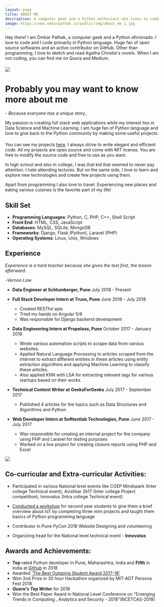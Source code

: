 ```yaml
---
layout: page
title: ABOUT ME
description: A computer geek and a Python enthusiast who loves to code. Huge fan of open source softwares and an active contributor on GitHub. Also love to sketch and read Agatha Christie's novels.
image: https://www.omkarpathak.in/public/img/about_me_1.jpg
---
```


<p class="message scroll-effect" style="margin-bottom: 20px;">
  Hey there! I am Omkar Pathak, a computer geek and a Python aficionado. I love to code and I code primarily in Python language. Huge fan of open source softwares and an active contributor on GitHub. Other than programming, I love to sketch and read Agatha Christie's novels. When I am not coding, you can find me on Quora and Medium.
</p>

<div class="scroll-effect">
    <img src="{{ "public/img/about_me_5.jpg" | relative_url }}">
</div>

# Probably you may want to know more about me

*- Because everyone has a unique story..*

<p class="message scroll-effect" style="margin-bottom: 20px;">
  My passion is creating full stack web applications while my interest lies in Data Science and Machine Learning. I am huge fan of Python language and love to give back to the Python community by making some useful projects.
</p>

You can see my projects [here](/projects/). I always strive to write elegant and efficient code. All my projects are open source and come with MIT license. You are free to modify the source code and free to use as you want.

In high school and also in college, I was that kid that seemed to never pay attention. I hate attending lectures. But on the same side, I love to learn and explore new technologies and create few projects using them.

Apart from programming I also love to travel. Experiencing new places and eating various cuisines is the favorite part of my life!

<!-- Take an example of this website, my [previous website](old-website.omkarpathak.in) was built upon PHP and then I came to know about [Jekyll](https://jekyllrb.com/). Jekyll helped me create fabulous websites with faster load speeds and great ease. For personal websites and blogs, Jekyll is a great alternative to wordpress websites. -->

## Skill Set

- **Programming Languages**: Python, C, PHP, C++, Shell Script
- **Front End**: HTML, CSS, JavaScript
- **Databases**: MySQL, SQLite, MongoDB
- **Frameworks**: Django, Flask (Python), Laravel (PHP)
- **Operating Systems**: Linux, Unix, Windows

##   Experience

*Experience is a hard teacher because she gives the test first, the lesson afterward.*

-*Vernon Law*

* **Data Engineer at Schlumberger, Pune**
July 2018 - Present

* **Full Stack Developer Intern at Truso, Pune**
June 2018 - July 2018

  - Created RESTful apis
  - Tried my hands on Angular 5/6
  - Was responsible for Django backend development

* **Data Engineering Intern at Propeluss, Pune**
October 2017 - January 2018

  - Wrote various automation scripts to scrape data from various websites.
  - Applied Natural Language Processing to articles scraped from the internet to extract different entities in these articles using entity extraction algorithms and applying Machine Learning to classify these articles.
  - Also applied KNN with LSA for extracting relevant tags for various startups based on their works.

* **Technical Content Writer at GeeksForGeeks**
July 2017 - September 2017

  - Published 4 articles for the topics such as Data Structures and Algorithms and Python

* **Web Developer Intern at Softtestlab Technologies, Pune**
June 2017 - July 2017

  - Was responsible for creating an internal project for the company using PHP and Laravel for testing purposes
  - Worked on a live project for creating closure reports using PHP and Excel

<div class="scroll-effect">
    <img src="{{ "public/img/about_me_3.jpg" | relative_url }}">
</div>

## Co-curricular and Extra-curricular Activities:

- Participated in various National level events like COEP Mindspark (Inter college Technical event), Avishkar 2k17 (Inter college Project competition), Innovatus (Intra college Technical event)

- [Conducted a workshop](https://www.omkarpathak.in/2017/01/10/iot-workshop/) for second year students to give them a brief overview about IoT by completing three mini projects and taught them basics of Python programming language

- Contributor in Pune PyCon 2018 Website Designing and volunteering

- Organizing head for the National level technical event - **Innovatus**


## Awards and Achievements:

- **Top** rated Python developer in Pune, Maharashtra, India and **Fifth** in India at [Github](http://git-awards.com/users/omkarpathak) in 2018
- Awarded ['The Best Outgoing Student Award 2017-18'](/best-outgoing-student-award/)
- Won 2nd Prize in 30 hour Hackathon organized by MIT-ADT Persona Fest 2018
- ***Quora's Top Writer*** for 2018
- Won the Best Paper Award in National Level Conference on "Emerging Trends in Computing , Analytics and Security - 2018"(NCETCAS-2018)
